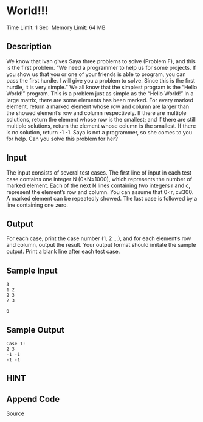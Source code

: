 #  World!!!
Time Limit: 1 Sec  Memory Limit: 64 MB


## Description

We know that Ivan gives Saya three problems to solve (Problem F), and this is the first problem.
“We need a programmer to help us for some projects. If you show us that you or one of your friends is able to program, you can pass the first hurdle.
I will give you a problem to solve. Since this is the first hurdle, it is very simple.”
We all know that the simplest program is the “Hello World!” program. This is a problem just as simple as the “Hello World!”
In a large matrix, there are some elements has been marked. For every marked element, return a marked element whose row and column are larger than the showed element’s row and column respectively. If there are multiple solutions, return the element whose row is the smallest; and if there are still multiple solutions, return the element whose column is the smallest. If there is no solution, return -1 -1.
Saya is not a programmer, so she comes to you for help.
Can you solve this problem for her?

## Input

The input consists of several test cases.
The first line of input in each test case contains one integer N (0<N≤1000), which represents the number of marked element.
Each of the next N lines containing two integers r and c, represent the element’s row and column. You can assume that 0<r, c≤300. A marked element can be repeatedly showed.
The last case is followed by a line containing one zero.

## Output

For each case, print the case number (1, 2 …), and for each element’s row and column, output the result. Your output format should imitate the sample output. Print a blank line after each test case.

## Sample Input
```
3
1 2
2 3
2 3

0

```
## Sample Output
```
Case 1:
2 3
-1 -1
-1 -1

```

## HINT


## Append Code
Source